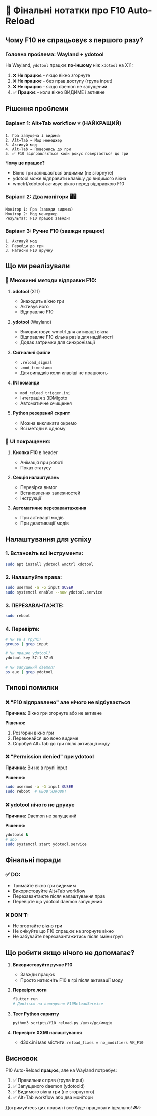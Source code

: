 # 🎯 Фінальні нотатки про F10 Auto-Reload

## Чому F10 не спрацьовує з першого разу?

### Головна проблема: Wayland + ydotool

На Wayland, `ydotool` працює **по-іншому** ніж `xdotool` на X11:

1. ❌ **Не працює** - якщо вікно згорнуте
2. ❌ **Не працює** - без прав доступу (група input)  
3. ❌ **Не працює** - якщо daemon не запущений
4. ✅ **Працює** - коли вікно ВИДИМЕ і активне

## Рішення проблеми

### Варіант 1: Alt+Tab workflow ⭐ (НАЙКРАЩИЙ)

```
1. Гра запущена і видима
2. Alt+Tab → Мод менеджер
3. Активуй мод
4. Alt+Tab → Повернись до гри
5. ✅ F10 відправляється коли фокус повертається до гри
```

**Чому це працює?**
- Вікно гри залишається видимим (не згорнуте)
- ydotool може відправити клавішу до видимого вікна
- wmctrl/xdotool активує вікно перед відправкою F10

### Варіант 2: Два монітори 🖥️🖥️

```
Монітор 1: Гра (завжди видима)
Монітор 2: Мод менеджер
Результат: F10 працює завжди!
```

### Варіант 3: Ручне F10 (завжди працює)

```
1. Активуй мод
2. Перейди до гри  
3. Натисни F10 вручну
```

## Що ми реалізували

### 🔧 Множинні методи відправки F10:

1. **xdotool** (X11)
   - Знаходить вікно гри
   - Активує його
   - Відправляє F10

2. **ydotool** (Wayland)
   - Використовує wmctrl для активації вікна
   - Відправляє F10 кілька разів для надійності
   - Додає затримки для синхронізації

3. **Сигнальні файли**
   - `.reload_signal`
   - `.mod_timestamp`
   - Для випадків коли клавіші не працюють

4. **INI команди**
   - `mod_reload_trigger.ini`
   - Інтеграція з 3DMigoto
   - Автоматичне очищення

5. **Python резервний скрипт**
   - Можна викликати окремо
   - Всі методи в одному

### 📱 UI покращення:

1. **Кнопка F10** в header
   - Анімація при роботі
   - Показ статусу

2. **Секція налаштувань**
   - Перевірка вимог
   - Встановлення залежностей
   - Інструкції

3. **Автоматичне перезавантаження**
   - При активації модів
   - При деактивації модів

## Налаштування для успіху

### 1. Встановіть всі інструменти:

```bash
sudo apt install ydotool wmctrl xdotool
```

### 2. Налаштуйте права:

```bash
sudo usermod -a -G input $USER
sudo systemctl enable --now ydotool.service
```

### 3. ПЕРЕЗАВАНТАЖТЕ:

```bash
sudo reboot
```

### 4. Перевірте:

```bash
# Чи ви в групі?
groups | grep input

# Чи працює ydotool?
ydotool key 57:1 57:0

# Чи запущений daemon?
ps aux | grep ydotool
```

## Типові помилки

### ❌ "F10 відправлено" але нічого не відбувається

**Причина:** Вікно гри згорнуте або не активне

**Рішення:**
1. Розгорни вікно гри
2. Переконайся що воно видиме
3. Спробуй Alt+Tab до гри після активації моду

### ❌ "Permission denied" при ydotool

**Причина:** Ви не в групі input

**Рішення:**
```bash
sudo usermod -a -G input $USER
sudo reboot  # ОБОВ'ЯЗКОВО!
```

### ❌ ydotool нічого не друкує

**Причина:** Daemon не запущений

**Рішення:**
```bash
ydotoold &
# або
sudo systemctl start ydotool.service
```

## Фінальні поради

### ✅ DO:
- Тримайте вікно гри видимим
- Використовуйте Alt+Tab workflow
- Перезавантажте після налаштування прав
- Перевірте що ydotool daemon запущений

### ❌ DON'T:
- Не згортайте вікно гри
- Не очікуйте що F10 спрацює на згорнуте вікно
- Не забувайте перезавантажитись після зміни груп

## Що робити якщо нічого не допомагає?

1. **Використовуйте ручне F10**
   - Завжди працює
   - Просто натисніть F10 в грі після активації моду

2. **Перевірте логи**
   ```bash
   flutter run
   # Дивіться на виведення F10ReloadService
   ```

3. **Тест Python скрипту**
   ```bash
   python3 scripts/f10_reload.py /шлях/до/модів
   ```

4. **Перевірте XXMI налаштування**
   - d3dx.ini має містити: `reload_fixes = no_modifiers VK_F10`

## Висновок

F10 Auto-Reload **працює**, але на Wayland потребує:
1. ✅ Правильних прав (група input)
2. ✅ Запущеного daemon (ydotoold)
3. ✅ Видимого вікна гри (не згорнутого)
4. ✅ Alt+Tab workflow або два монітори

Дотримуйтесь цих правил і все буде працювати ідеально! 🎮✨
